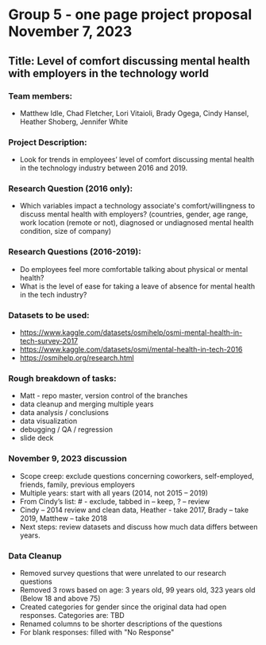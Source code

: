 # Group 5 - one page project proposal November 7, 2023
## Title: Level of comfort discussing mental health with employers in the technology world
### Team members: 
- Matthew Idle, Chad Fletcher, Lori Vitaioli, Brady Ogega, Cindy Hansel, Heather Shoberg, Jennifer White
### Project Description: 
- Look for trends in employees’ level of comfort discussing mental health in the technology industry between 2016 and 2019.

### Research Question (2016 only):
- Which variables impact a technology associate's comfort/willingness to discuss mental health with employers? (countries, gender, age range, work location (remote or not), diagnosed or undiagnosed mental health condition,  size of company)

### Research Questions (2016-2019):
- Do employees feel more comfortable talking about physical or mental health?
- What is the level of ease for taking a leave of absence for mental health in the tech industry?

### Datasets to be used: 
- https://www.kaggle.com/datasets/osmihelp/osmi-mental-health-in-tech-survey-2017
- https://www.kaggle.com/datasets/osmi/mental-health-in-tech-2016
- https://osmihelp.org/research.html

### Rough breakdown of tasks:
- Matt - repo master, version control of the branches
- data cleanup and merging multiple years
- data analysis / conclusions
- data visualization 
- debugging / QA / regression
- slide deck

### November 9, 2023 discussion
- Scope creep: exclude questions concerning coworkers, self-employed, friends, family, previous employers
- Multiple years: start with all years (2014, not 2015 – 2019)
- From Cindy’s list:  # - exclude, tabbed in – keep, ? – review
- Cindy – 2014 review and clean data, Heather - take 2017, Brady – take 2019, Matthew – take 2018
- Next steps: review datasets and discuss how much data differs between years.

### Data Cleanup
- Removed survey questions that were unrelated to our research questions
- Removed 3 rows based on age: 3 years old, 99 years old, 323 years old (Below 18 and above 75)
- Created categories for gender since the original data had open responses. Categories are: TBD
- Renamed columns to be shorter descriptions of the questions
- For blank responses: filled with "No Response"
